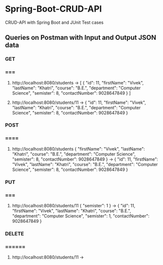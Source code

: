 # Spring-Boot-CRUD-API
CRUD-API with Spring Boot and JUnit Test cases

## Queries on Postman with Input and Output JSON data
### GET
### ===

1) http://localhost:8080/students
-> [
    {
        "id": 11,
        "firstName": "Vivek",
        "lastName": "Khatri",
        "course": "B.E.",
        "department": "Computer Science",
        "semister": 8,
        "contactNumber": 9028647849
    }
   ]

2) http://localhost:8080/students/11
-> {
    "id": 11,
    "firstName": "Vivek",
    "lastName": "Khatri",
    "course": "B.E.",
    "department": "Computer Science",
    "semister": 8,
    "contactNumber": 9028647849
   }

### POST
### ====

1) http://localhost:8080/students
{
    "firstName": "Vivek",
    "lastName": "Khatri",
    "course": "B.E.",
    "department": "Computer Science",
    "semister": 8,
    "contactNumber": 9028647849
}
-> {
    "id": 11,
    "firstName": "Vivek",
    "lastName": "Khatri",
    "course": "B.E.",
    "department": "Computer Science",
    "semister": 8,
    "contactNumber": 9028647849
   }

### PUT
### ===

1) http://localhost:8080/students/11
{
    "semister": 1
}
-> {
    "id": 11,
    "firstName": "Vivek",
    "lastName": "Khatri",
    "course": "B.E.",
    "department": "Computer Science",
    "semister": 1,
    "contactNumber": 9028647849
  }

### DELETE
### ======

1) http://localhost:8080/students/11
-> 